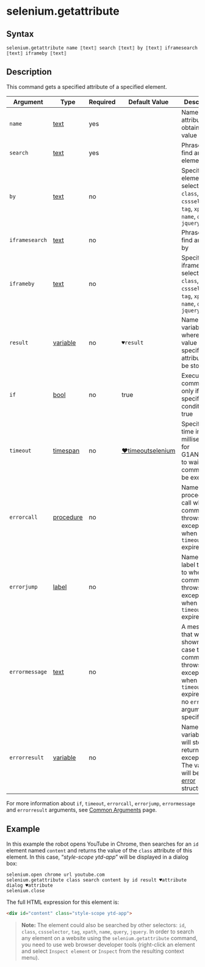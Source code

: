 # selenium.getattribute

## Syntax

```G1ANT
selenium.getattribute name ⟦text⟧ search ⟦text⟧ by ⟦text⟧ iframesearch ⟦text⟧ iframeby ⟦text⟧
```

## Description

This command gets a specified attribute of a specified element.

| Argument | Type | Required | Default Value | Description |
| -------- | ---- | -------- | ------------- | ----------- |
|`name`| [text](G1ANT.Language/G1ANT.Language/Structures/TextStructure.md) | yes |  | Name of an attribute to obtain a value of |
|`search`| [text](G1ANT.Language/G1ANT.Language/Structures/TextStructure.md) | yes |  | Phrase to find an element by |
|`by`| [text](G1ANT.Language/G1ANT.Language/Structures/TextStructure.md) | no |  | Specifies an element selector: `id`, `class`, `cssselector`, `tag`, `xpath`, `name`, `query`, `jquery` |
|`iframesearch`| [text](G1ANT.Language/G1ANT.Language/Structures/TextStructure.md) | no |  | Phrase to find an iframe by |
|`iframeby`| [text](G1ANT.Language/G1ANT.Language/Structures/TextStructure.md) | no |  | Specifies an iframe selector: `id`, `class`, `cssselector`, `tag`, `xpath`, `name`, `query`, `jquery` |
| `result`       | [variable](G1ANT.Language/G1ANT.Language/Structures/VariableStructure.md) | no       | `♥result`                                                    | Name of a variable where the value of a specified attribute will be stored |
| `if`           | [bool](G1ANT.Language/G1ANT.Language/Structures/BooleanStructure.md) | no       | true                                                         | Executes the command only if a specified condition is true   |
| `timeout`      | [timespan](G1ANT.Language/G1ANT.Language/Structures/TimeSpanStructure.md) | no       | [♥timeoutselenium](G1ANT.Language/G1ANT.Addon.Core/Variables/TimeoutSeleniumVariable.md) | Specifies time in milliseconds for G1ANT.Robot to wait for the command to be executed |
| `errorcall`    | [procedure](G1ANT.Language/G1ANT.Language/Structures/ProcedureStructure.md) | no       |                                                              | Name of a procedure to call when the command throws an exception or when a given `timeout` expires |
| `errorjump`    | [label](G1ANT.Language/G1ANT.Language/Structures/LabelStructure.md) | no       |                                                              | Name of the label to jump to when the command throws an exception or when a given `timeout` expires |
| `errormessage` | [text](G1ANT.Language/G1ANT.Language/Structures/TextStructure.md) | no       |                                                              | A message that will be shown in case the command throws an exception or when a given `timeout` expires, and no `errorjump` argument is specified |
| `errorresult`  | [variable](G1ANT.Language/G1ANT.Language/Structures/VariableStructure.md) | no       |                                                              | Name of a variable that will store the returned exception. The variable will be of [error](G1ANT.Language/G1ANT.Language/Structures/ErrorStructure.md) structure |

For more information about `if`, `timeout`, `errorcall`, `errorjump`, `errormessage` and `errorresult` arguments, see [Common Arguments](G1ANT.Manual/appendices/common-arguments.md) page.

## Example

In this example the robot opens YouTube in Chrome, then searches for an `id` element named `content` and returns the value of the `class` attribute of this element. In this case, “*style-scope ytd-app*” will be displayed in a dialog box:

```G1ANT
selenium.open chrome url youtube.com
selenium.getattribute class search content by id result ♥attribute
dialog ♥attribute
selenium.close
```

The full HTML expression for this element is:

```html
<div id="content" class="style-scope ytd-app">
```

> **Note:** The element could also be searched by other selectors: `id`, `class`, `cssselector`, `tag`, `xpath`, `name`, `query`, `jquery`. In order to search any element on a website using the `selenium.getattribute` command, you need to use web browser developer tools (right-click an element and select `Inspect element` or `Inspect` from the resulting context menu).